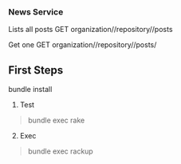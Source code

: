 ### News Service

Lists all posts
GET organization/<organization>/repository/<repository>/posts

Get one
GET organization/<organization>/repository/<repository>/posts/<id>


## First Steps

bundle install

1. Test
> bundle exec rake
2. Exec
> bundle exec rackup
